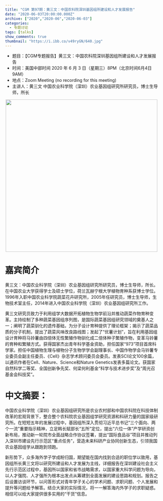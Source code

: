 ```yaml
---
title: "CGM 第97期：黄三文：中国农科院深圳基因组所建设和人才发展报告"
date: "2020-06-03T20:00:00.000Z"
archive: ["2020","2020-06","2020-06-03"]
categories:
  - 专题讨论
tags: [talks]
show_comments: true
thumbnail: "https://i.ibb.co/v49ryGN/640.jpg"
---
```


- 题目：【CGM专题报告】黄三文：中国农科院深圳基因组所建设和人才发展报告
- 时间：美国中部时间 2020 年 6 月 3 日（星期三）8PM（北京时间6月4日 9AM）
- 地点：Zoom Meeting (no recording for this meeting)
- 主讲人：黄三文 中国农业科学院（深圳）农业基因组研究所研究员，博士生导师，所长


<div align="center">
<img src="https://i.ibb.co/v49ryGN/640.jpg" height=500>
</div>

# 嘉宾简介

黄三文：中国农业科学院（深圳）农业基因组研究所研究员，博士生导师，所长。在中国农业大学获得学士及硕士学位，荷兰瓦赫宁根大学植物育种系获博士学位。1996年入职中国农业科学院蔬菜花卉研究所，2005年任研究员，博士生导师，生物技术室主任，2014年进入中国农业科学院（深圳）农业基因组研究所工作。

黄三文研究员致力于利用组学大数据开拓植物生物学前沿并推动蔬菜作物育种变革。主持绘制了多种蔬菜基因组序列图，是国际蔬菜基因组研究领域的奠基人之一；阐明了蔬菜驯化的遗传基础，为分子设计育种提供了理论框架；揭示了蔬菜品质的分子机制，提出了蔬菜风味改良路线图；发起了“优薯计划”，旨在利用基因组设计育种将马铃薯由四倍体无性繁殖作物驯化成二倍体种子繁殖作物，变革马铃薯的育种和繁殖方式。获得国家杰出青年科学基金资助，担任国家“973”项目首席科学家。担任中国植物生理与植物分子生物学学会副理事长、中国作物学会马铃薯专业委员会副主任委员、《Cell》杂志学术顾问委员会委员。发表SCI论文100余篇，以通讯作者在Cell、Nature、Science和Nature Genetics发表多篇论文。获国家自然科学二等奖、全国创新争先奖、何梁何利基金“科学与技术进步奖”及“周光召基金会科技奖”。

# 中文摘要：

中国农业科学院（深圳）农业基因组研究所是农业农村部和中国农科院在科技体制改革的宏观背景下，整合整个农科院农业基因组学研究资源和科研力量的国家级研究所。在短短五年的发展过程中，基因组所深入贯彻习近平总书记“三个面向、两个一流”重要指示精神，立足韩长赋部长“五所”定位，提出“六位一体”产学研资创新布局，推动新一轮院市全面战略合作协议签署，提出“国际食品谷”项目并推动列入深圳市建设先行示范区“重点任务”，营造未来科研产业协同创新生态，引领我国农业基因组学从跟跑到领跑。

新形势下，众多海外学子学成盼归国，期望能在国内找到合适的职位学以致用，基因组所长黄三文将以研究所建设和人才发展为主线，详细报告在深圳建设社会主义先行示范区过程中，基因所以国家和省市战略需求，以国家重大科学问题为导向，以人才强院、人才强所为根本出发点从筹建到全面发展的建设思路和规划。报告之后设置访谈环节，以问答形式对青年学子关心的学术问题、求职问题、个人发展和提升等问题给予解答。结合大家的实际情况，将一一解答海内外学子的求职疑惑。相信可以给大家提供很多实用的“干货”信息。


